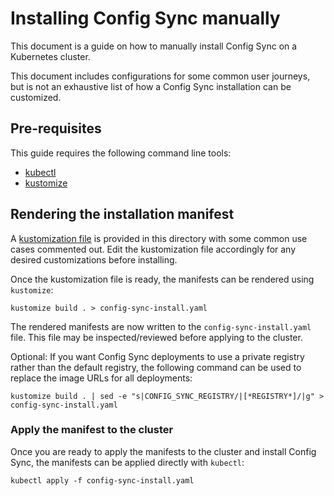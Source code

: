 # Installing Config Sync manually

This document is a guide on how to manually install Config Sync on a Kubernetes
cluster.

This document includes configurations for some common user journeys, but is not
an exhaustive list of how a Config Sync installation can be customized.

## Pre-requisites

This guide requires the following command line tools:

- [kubectl](https://kubernetes.io/docs/tasks/tools/)
- [kustomize](https://github.com/kubernetes-sigs/kustomize)

## Rendering the installation manifest

A [kustomization file](kustomization.yaml) is provided in this directory with
some common use cases commented out. Edit the kustomization file accordingly for
any desired customizations before installing.

Once the kustomization file is ready, the manifests can be rendered using `kustomize`:

```shell
kustomize build . > config-sync-install.yaml
```

The rendered manifests are now written to the `config-sync-install.yaml` file. This
file may be inspected/reviewed before applying to the cluster.

Optional: If you want Config Sync deployments to use a private registry
rather than the default registry, the following command can be used to replace
the image URLs for all deployments:

```shell
kustomize build . | sed -e "s|CONFIG_SYNC_REGISTRY/|[*REGISTRY*]/|g" > config-sync-install.yaml
```

### Apply the manifest to the cluster

Once you are ready to apply the manifests to the cluster and install Config Sync,
the manifests can be applied directly with `kubectl`:

```shell
kubectl apply -f config-sync-install.yaml
```

